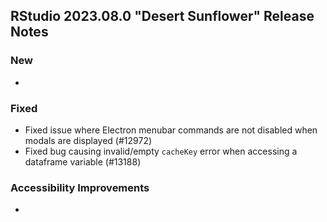 ## RStudio 2023.08.0 "Desert Sunflower" Release Notes

### New
-

### Fixed
- Fixed issue where Electron menubar commands are not disabled when modals are displayed (#12972)
- Fixed bug causing invalid/empty `cacheKey` error when accessing a dataframe variable (#13188)

### Accessibility Improvements
-

